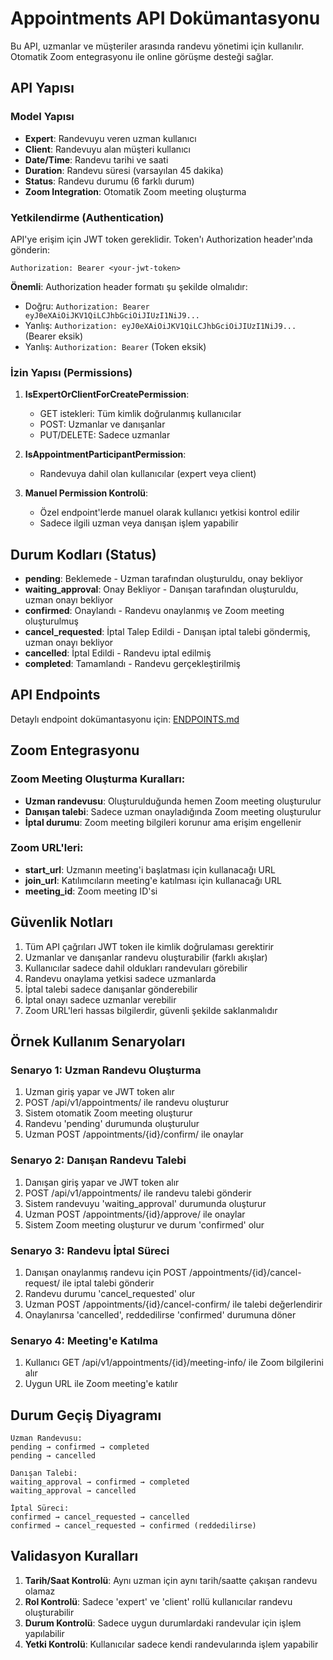 # Appointments API Dokümantasyonu

Bu API, uzmanlar ve müşteriler arasında randevu yönetimi için kullanılır. Otomatik Zoom entegrasyonu ile online görüşme desteği sağlar.

## API Yapısı

### Model Yapısı
- **Expert**: Randevuyu veren uzman kullanıcı
- **Client**: Randevuyu alan müşteri kullanıcı
- **Date/Time**: Randevu tarihi ve saati
- **Duration**: Randevu süresi (varsayılan 45 dakika)
- **Status**: Randevu durumu (6 farklı durum)
- **Zoom Integration**: Otomatik Zoom meeting oluşturma

### Yetkilendirme (Authentication)

API'ye erişim için JWT token gereklidir. Token'ı Authorization header'ında gönderin:

```
Authorization: Bearer <your-jwt-token>
```

**Önemli**: Authorization header formatı şu şekilde olmalıdır:
- Doğru: `Authorization: Bearer eyJ0eXAiOiJKV1QiLCJhbGciOiJIUzI1NiJ9...`
- Yanlış: `Authorization: eyJ0eXAiOiJKV1QiLCJhbGciOiJIUzI1NiJ9...` (Bearer eksik)
- Yanlış: `Authorization: Bearer` (Token eksik)

### İzin Yapısı (Permissions)

1. **IsExpertOrClientForCreatePermission**:
   - GET istekleri: Tüm kimlik doğrulanmış kullanıcılar
   - POST: Uzmanlar ve danışanlar
   - PUT/DELETE: Sadece uzmanlar

2. **IsAppointmentParticipantPermission**:
   - Randevuya dahil olan kullanıcılar (expert veya client)

3. **Manuel Permission Kontrolü**:
   - Özel endpoint'lerde manuel olarak kullanıcı yetkisi kontrol edilir
   - Sadece ilgili uzman veya danışan işlem yapabilir

## Durum Kodları (Status)

- **pending**: Beklemede - Uzman tarafından oluşturuldu, onay bekliyor
- **waiting_approval**: Onay Bekliyor - Danışan tarafından oluşturuldu, uzman onayı bekliyor
- **confirmed**: Onaylandı - Randevu onaylanmış ve Zoom meeting oluşturulmuş
- **cancel_requested**: İptal Talep Edildi - Danışan iptal talebi göndermiş, uzman onayı bekliyor
- **cancelled**: İptal Edildi - Randevu iptal edilmiş
- **completed**: Tamamlandı - Randevu gerçekleştirilmiş

## API Endpoints

Detaylı endpoint dokümantasyonu için: [ENDPOINTS.md](ENDPOINTS.md)

## Zoom Entegrasyonu

### Zoom Meeting Oluşturma Kuralları:
- **Uzman randevusu**: Oluşturulduğunda hemen Zoom meeting oluşturulur
- **Danışan talebi**: Sadece uzman onayladığında Zoom meeting oluşturulur
- **İptal durumu**: Zoom meeting bilgileri korunur ama erişim engellenir

### Zoom URL'leri:
- **start_url**: Uzmanın meeting'i başlatması için kullanacağı URL
- **join_url**: Katılımcıların meeting'e katılması için kullanacağı URL
- **meeting_id**: Zoom meeting ID'si

## Güvenlik Notları

1. Tüm API çağrıları JWT token ile kimlik doğrulaması gerektirir
2. Uzmanlar ve danışanlar randevu oluşturabilir (farklı akışlar)
3. Kullanıcılar sadece dahil oldukları randevuları görebilir
4. Randevu onaylama yetkisi sadece uzmanlarda
5. İptal talebi sadece danışanlar gönderebilir
6. İptal onayı sadece uzmanlar verebilir
7. Zoom URL'leri hassas bilgilerdir, güvenli şekilde saklanmalıdır

## Örnek Kullanım Senaryoları

### Senaryo 1: Uzman Randevu Oluşturma
1. Uzman giriş yapar ve JWT token alır
2. POST /api/v1/appointments/ ile randevu oluşturur
3. Sistem otomatik Zoom meeting oluşturur
4. Randevu 'pending' durumunda oluşturulur
5. Uzman POST /appointments/{id}/confirm/ ile onaylar

### Senaryo 2: Danışan Randevu Talebi
1. Danışan giriş yapar ve JWT token alır
2. POST /api/v1/appointments/ ile randevu talebi gönderir
3. Sistem randevuyu 'waiting_approval' durumunda oluşturur
4. Uzman POST /appointments/{id}/approve/ ile onaylar
5. Sistem Zoom meeting oluşturur ve durum 'confirmed' olur

### Senaryo 3: Randevu İptal Süreci
1. Danışan onaylanmış randevu için POST /appointments/{id}/cancel-request/ ile iptal talebi gönderir
2. Randevu durumu 'cancel_requested' olur
3. Uzman POST /appointments/{id}/cancel-confirm/ ile talebi değerlendirir
4. Onaylanırsa 'cancelled', reddedilirse 'confirmed' durumuna döner

### Senaryo 4: Meeting'e Katılma
1. Kullanıcı GET /api/v1/appointments/{id}/meeting-info/ ile Zoom bilgilerini alır
2. Uygun URL ile Zoom meeting'e katılır

## Durum Geçiş Diyagramı

```
Uzman Randevusu:
pending → confirmed → completed
pending → cancelled

Danışan Talebi:
waiting_approval → confirmed → completed
waiting_approval → cancelled

İptal Süreci:
confirmed → cancel_requested → cancelled
confirmed → cancel_requested → confirmed (reddedilirse)
```

## Validasyon Kuralları

1. **Tarih/Saat Kontrolü**: Aynı uzman için aynı tarih/saatte çakışan randevu olamaz
2. **Rol Kontrolü**: Sadece 'expert' ve 'client' rollü kullanıcılar randevu oluşturabilir
3. **Durum Kontrolü**: Sadece uygun durumlardaki randevular için işlem yapılabilir
4. **Yetki Kontrolü**: Kullanıcılar sadece kendi randevularında işlem yapabilir

